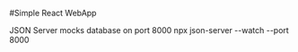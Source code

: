 #Simple React WebApp

JSON Server mocks database on port 8000
npx json-server --watch <path to db.json> --port 8000
  
 
